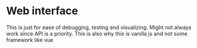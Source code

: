 # Web interface
This is just for ease of debugging, testing and visualizing. Might not always work since API is a priority. This is also why this is vanilla js and not some framework like vue